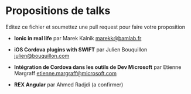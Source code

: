 # Propositions de talks

Editez ce fichier et soumettez une pull request pour faire votre proposition

 - **Ionic in real life** par Marek Kalnik <marekk@bamlab.fr>

 - **iOS Cordova plugins with SWIFT** par Julien Bouquillon <julien@bouquillon.com>

 - **Intégration de Cordova dans les outils de Dev Microsoft** par Etienne Margraff <etienne.margraff@microsoft.com>

 - **REX Angular** par Ahmed Radjdi (a confirmer)
